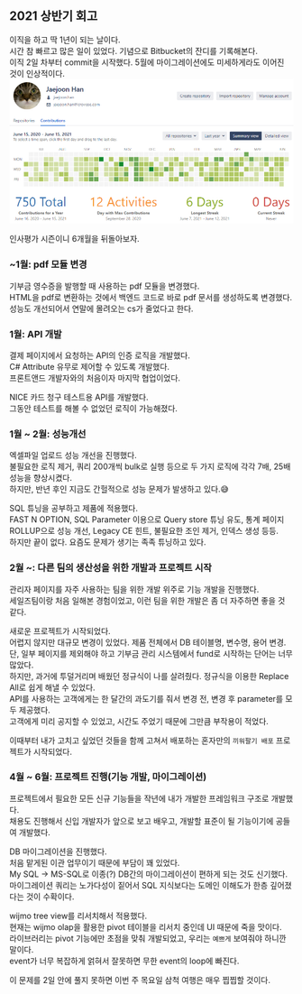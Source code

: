 ## 2021 상반기 회고

이직을 하고 딱 1년이 되는 날이다.  
시간 참 빠르고 많은 일이 있었다. 기념으로 Bitbucket의 잔디를 기록해본다.  
이직 2일 차부터 commit을 시작했다. 5월에 마이그레이션에도 미세하게라도 이어진 것이 인상적이다.
![](./images/1year.png)

인사평가 시즌이니 6개월을 뒤돌아보자.

### ~1월: pdf 모듈 변경
기부금 영수증을 발행할 때 사용하는 pdf 모듈을 변경했다.  
HTML을 pdf로 변환하는 것에서 백엔드 코드로 바로 pdf 문서를 생성하도록 변경했다.  
성능도 개선되어서 연말에 몰려오는 cs가 줄었다고 한다.  

### 1월: API 개발
결제 페이지에서 요청하는 API의 인증 로직을 개발했다.  
C# Attribute 유무로 제어할 수 있도록 개발했다.  
프론트앤드 개발자와의 처음이자 마지막 협업이었다.  

NICE 카드 청구 테스트용 API를 개발했다.  
그동안 테스트를 해볼 수 없었던 로직이 가능해졌다.

### 1월 ~ 2월: 성능개선
엑셀파일 업로드 성능 개선을 진행했다.  
불필요한 로직 제거, 쿼리 200개씩 bulk로 실행 등으로 두 가지 로직에 각각 7배, 25배 성능을 향상시켰다.  
하지만, 반년 후인 지금도 간헐적으로 성능 문제가 발생하고 있다.😅

SQL 튜닝을 공부하고 제품에 적용했다.  
FAST N OPTION, SQL Parameter 이용으로 Query store 튜닝 유도, 통계 페이지 ROLLUP으로 성능 개선, Legacy CE 힌트, 불필요한 조인 제거, 인덱스 생성 등등.  
하지만 끝이 없다. 요즘도 문제가 생기는 족족 튜닝하고 있다.

### 2월 ~: 다른 팀의 생산성을 위한 개발과 프로젝트 시작
관리자 페이지를 자주 사용하는 팀을 위한 개발 위주로 기능 개발을 진행했다.  
세일즈팀이랑 처음 일해본 경험이었고, 이런 팀을 위한 개발은 좀 더 자주하면 좋을 것 같다.  

새로운 프로젝트가 시작되었다.  
어렵지 않지만 대규모 변경이 있었다. 제품 전체에서 DB 테이블명, 변수명, 용어 변경.  
단, 일부 페이지를 제외해야 하고 기부금 관리 시스템에서 fund로 시작하는 단어는 너무 많았다.  
하지만, 과거에 투덜거리며 배웠던 정규식이 나를 살려줬다. 정규식을 이용한 Replace All로 쉽게 해낼 수 있었다.  
API를 사용하는 고객에게는 한 달간의 과도기를 줘서 변경 전, 변경 후 parameter를 모두 제공했다.  
고객에게 미리 공지할 수 있었고, 시간도 주었기 때문에 그만큼 부작용이 적었다.  

이때부터 내가 고치고 싶었던 것들을 함께 고쳐서 배포하는 혼자만의 `끼워팔기 배포` 프로젝트가 시작되었다.

### 4월 ~ 6월: 프로젝트 진행(기능 개발, 마이그레이션)
프로젝트에서 필요한 모든 신규 기능들을 작년에 내가 개발한 프레임워크 구조로 개발했다.  
채용도 진행해서 신입 개발자가 앞으로 보고 배우고, 개발할 표준이 될 기능이기에 공들여 개발했다.  

DB 마이그레이션을 진행했다.  
처음 맡게된 이관 업무이기 때문에 부담이 꽤 있었다.  
My SQL -> MS-SQL로 이종(?) DB간의 마이그레이션이 편하게 되는 것도 신기했다.  
마이그레이션 쿼리는 노가다성이 짙어서 SQL 지식보다는 도메인 이해도가 한층 깊어졌다는 것이 수확이다.  

wijmo tree view를 리서치해서 적용했다.  
현재는 wijmo olap을 활용한 pivot 테이블을 리서치 중인데 UI 때문에 죽을 맛이다.  
라이브러리는 pivot 기능에만 초점을 맞춰 개발되었고, 우리는 `예쁘게` 보여줘야 하니깐 말이다.  
event가 너무 복잡하게 얽혀서 잘못하면 무한 event의 loop에 빠진다.  

이 문제를 2일 안에 풀지 못하면 이번 주 목요일 삼척 여행은 매우 찝찝할 것이다.